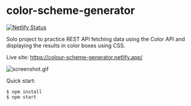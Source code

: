 # color-scheme-generator

[![Netlify Status](https://api.netlify.com/api/v1/badges/107c3692-5efd-45bf-9315-f02450a6a75c/deploy-status)](https://app.netlify.com/sites/colour-scheme-generator/deploys)

Solo project to practice REST API fetching data using the Color API and displaying the results in color boxes using CSS. 


Live site: https://colour-scheme-generator.netlify.app/

![screenshot.gif](https://github.com/IngridGdesigns/color-scheme-generator/blob/main/screenshot.gif)

Quick start:

```
$ npm install
$ npm start
````

